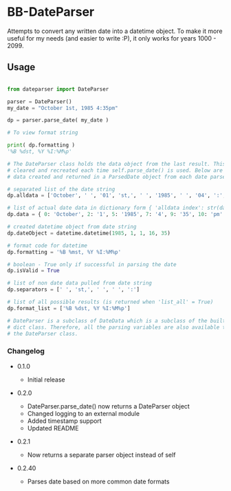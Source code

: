 # BB-DateParser

Attempts to convert any written date into a datetime object. To make it more useful for my needs (and easier to write :P), it only works for years 1000 - 2099.

## Usage

```python

from dateparser import DateParser

parser = DateParser()
my_date = "October 1st, 1985 4:35pm"

dp = parser.parse_date( my_date )

# To view format string

print( dp.formatting )
'%B %dst, %Y %I:%M%p'

# The DateParser class holds the data object from the last result. This is
# cleared and recreated each time self.parse_date() is used. Below are the
# data created and returned in a ParsedDate object from each date parsed

# separated list of the date string
dp.alldata = ['October', ' ', '01', 'st,', ' ', '1985', ' ', '04', ':', '35', 'PM']

# list of actual date data in dictionary form { 'alldata index': str(data) }
dp.data = { 0: 'October', 2: '1', 5: '1985', 7: '4', 9: '35', 10: 'pm' }

# created datetime object from date string
dp.dateObject = datetime.datetime(1985, 1, 1, 16, 35)

# format code for datetime
dp.formatting = '%B %mst, %Y %I:%M%p'

# boolean - True only if successful in parsing the date
dp.isValid = True

# list of non date data pulled from date string
dp.separators = [' ', 'st,', ' ', ' ', ':']

# list of all possible results (is returned when 'list_all' = True)
dp.format_list = ['%B %dst, %Y %I:%M%p']

# DateParser is a subclass of DateData which is a subclass of the builtin
# dict class. Therefore, all the parsing variables are also available through
# the DateParser class.

```

### Changelog

- 0.1.0
    - Initial release

- 0.2.0
    - DateParser.parse_date() now returns a DateParser object
    - Changed logging to an external module
    - Added timestamp support
    - Updated README

- 0.2.1
    - Now returns a separate parser object instead of self

- 0.2.40
    - Parses date based on more common date formats

